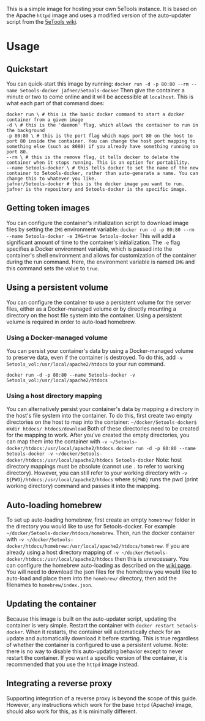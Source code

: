 This is a simple image for hosting your own 5eTools instance. It is based on the Apache `httpd` image and uses a modified version of the auto-updater script from the [5eTools wiki](https://wiki.5e.tools/index.php/5eTools_Install_Guide).

# Usage

## Quickstart
You can quick-start this image by running:
`docker run -d -p 80:80 --rm --name 5etools-docker jafner/5etools-docker`
Then give the container a minute or two to come online and it will be accessible at `localhost`.
This is what each part of that command does:
```
docker run \ # this is the basic docker command to start a docker container from a given image
-d \ # this is the 'daemon' flag, which allows the container to run in the background
-p 80:80 \ # this is the port flag which maps port 80 on the host to port 80 inside the container. You can change the host port mapping to something else (such as 8080) if you already have something running on port 80.
--rm \ # this is the remove flag, it tells docker to delete the container when it stops running. This is an option for portability.
--name 5etools-docker \ # this tells docker to set the name of the new container to 5etools-docker, rather than auto-generate a name. You can change this to whatever you like.
jafner/5etools-docker # this is the docker image you want to run. jafner is the repository and 5etools-docker is the specific image. 
```

## Getting token images
You can configure the container's initialization script to download image files by setting the `IMG` environment variable:
`docker run -d -p 80:80 --rm --name 5etools-docker -e IMG=true 5etools-docker`
This will add a significant amount of time to the container's initialization.
The `-e` flag specifies a Docker environment variable, which is passed into the container's shell environment and allows for customization of the container during the run command. Here, the environment variable is named `IMG` and this command sets the value to `true`.

## Using a persistent volume
You can configure the container to use a persistent volume for the server files, either as a Docker-managed volume or by directly mounting a directory on the host file system into the container. Using a persistent volume is required in order to auto-load homebrew. 

### Using a Docker-managed volume
You can persist your container's data by using a Docker-managed volume to preserve data, even if the container is destroyed. To do this, add `-v 5etools_vol:/usr/local/apache2/htdocs` to your run command.

`docker run -d -p 80:80 --name 5etools-docker -v 5etools_vol:/usr/local/apache2/htdocs`

### Using a host directory mapping 
You can alternatively persist your container's data by mapping a directory in the host's file system into the container. To do this, first create two empty directories on the host to map into the container:
`~/docker/5etools-docker$ mkdir htdocs/ htdocs/download`
Both of these directories need to be created for the mapping to work. 
After you've created the empty directories, you can map them into the container with `-v ~/5etools-docker/htdocs:/usr/local/apache2/htdocs`. 
`docker run -d -p 80:80 --name 5etools-docker -v ~/docker/5etools-docker/htdocs:/usr/local/apache2/htdocs 5etools-docker`
Note: host directory mappings must be absolute (cannot use `.` to refer to working directory). However, you can still refer to your working directory with `-v ${PWD}/htdocs:/usr/local/apache2/htdocs` where `${PWD}` runs the pwd (print working directory) command and passes it into the mapping. 

## Auto-loading homebrew
To set up auto-loading homebrew, first create an empty `homebrew/` folder in the directory you would like to use for 5etools-docker. For example `~/docker/5etools-docker/htdocs/homebrew`. Then, run the docker container with `-v ~/docker/5etools-docker/htdocs/homebrew:/usr/local/apache2/htdocs/homebrew`. If you are already using a host directory mapping of `-v ~/docker/5etools-docker/htdocs:/usr/local/apache2/htdocs` then this is unnecessary. 
You can configure the homebrew auto-loading as described on the [wiki page](https://wiki.5e.tools/index.php/5eTools_Install_Guide). You will need to download the json files for the homebrew you would like to auto-load and place them into the `homebrew/` directory, then add the filenames to `homebrew/index.json`. 

## Updating the container
Because this image is built on the auto-updater script, updating the container is very simple. Restart the container with `docker restart 5etools-docker`. When it restarts, the container will automatically check for an update and automatically download it before starting. This is true regardless of whether the container is configured to use a persistent volume. 
Note: there is no way to disable this auto-updating behavior except to never restart the container. If you want a specific version of the container, it is recommended that you use the `httpd` image instead.

## Integrating a reverse proxy
Supporting integration of a reverse proxy is beyond the scope of this guide. 
However, any instructions which work for the base `httpd` (Apache) image, should also work for this, as it is minimally different.
